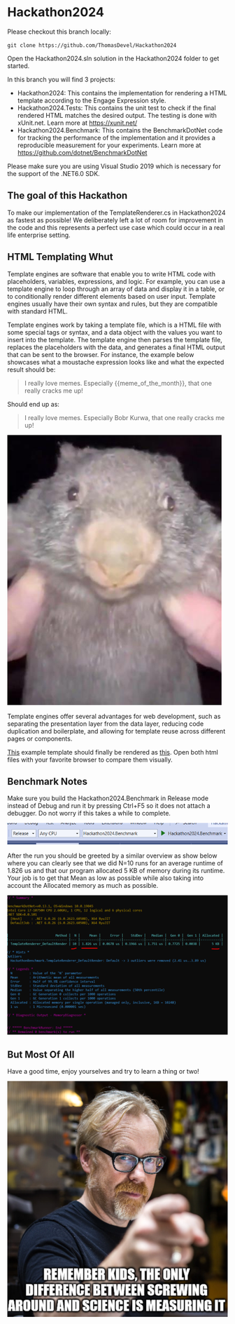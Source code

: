 # Hackathon2024

Please checkout this branch locally:

```
git clone https://github.com/ThomasDevel/Hackathon2024
```

Open the Hackathon2024.sln solution in the Hackathon2024 folder to get started.

In this branch you will find 3 projects:

- Hackathon2024: This contains the implementation for rendering a HTML template according to the Engage Expression style.
- Hackathon2024.Tests: This contains the unit test to check if the final rendered HTML matches the desired output.
  The testing is done with xUnit.net. Learn more at https://xunit.net/
- Hackathon2024.Benchmark: This contains the BenchmarkDotNet code for tracking the performance of the implementation and it provides a reproducible measurement for your experiments. Learn more at https://github.com/dotnet/BenchmarkDotNet

Please make sure you are using Visual Studio 2019 which is necessary for the support of the .NET6.0 SDK.

## The goal of this Hackathon

To make our implementation of the TemplateRenderer.cs in Hackathon2024 as fastest as possible!
We deliberately left a lot of room for improvement in the code and this represents a
perfect use case which could occur in a real life enterprise setting.

## HTML Templating Whut

Template engines are software that enable you to write HTML code with placeholders, variables, expressions, and logic. For example, you can use a template engine to loop through an array of data and display it in a table, or to conditionally render different elements based on user input. Template engines usually have their own syntax and rules, but they are compatible with standard HTML.

Template engines work by taking a template file, which is a HTML file with some special tags or syntax, and a data object with the values you want to insert into the template. The template engine then parses the template file, replaces the placeholders with the data, and generates a final HTML output that can be sent to the browser. For instance, the example below showcases what a moustache expression looks like and what the expected result should be:

> I really love memes. Especially {{meme_of_the_month}}, that one really cracks me up!

Should end up as:

> I really love memes. Especially Bobr Kurwa, that one really cracks me up!

![Bober](./images/Bober.PNG)

Template engines offer several advantages for web development, such as separating the presentation layer from the data layer, reducing code duplication and boilerplate, and allowing for template reuse across different pages or components.

[This](./Hackathon2024/template.html) example template should finally be rendered as [this](./Hackathon2024/result_template.html).
Open both html files with your favorite browser to compare them visually.

## Benchmark Notes

Make sure you build the Hackathon2024.Benchmark in Release mode instead of Debug and
run it by pressing Ctrl+F5 so it does not attach a debugger. Do not worry if this takes a while to complete.

![Release](./images/Release.PNG)

After the run you should be greeted by a similar overview as show below where you can clearly see that we did
N=10 runs for an average runtime of 1.826 us and that our program allocated 5 KB of memory during its runtime.
Your job is to get that Mean as low as possible while also taking into account the Allocated memory as much as possible.

![Benchmark](./images/Benchmark.PNG)

## But Most Of All

Have a good time, enjoy yourselves and try to learn a thing or two!

![Adam](./images/Adam.PNG)
